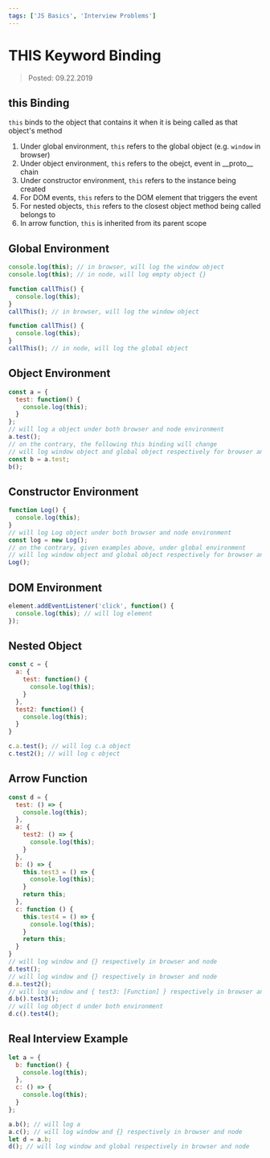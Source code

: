 ```yaml
---
tags: ['JS Basics', 'Interview Problems']
---
```


# THIS Keyword Binding

> Posted: 09.22.2019

<Tag />

## this Binding

`this` binds to the object that contains it when it is being called as that object's method

1. Under global environment, `this` refers to the global object (e.g. `window` in browser)
2. Under object environment, `this` refers to the obejct, event in \_\_proto\_\_ chain
3. Under constructor environment, `this` refers to the instance being created
4. For DOM events, `this` refers to the DOM element that triggers the event
5. For nested objects, `this` refers to the closest object method being called belongs to
6. In arrow function, `this` is inherited from its parent scope

## Global Environment

```javascript
console.log(this); // in browser, will log the window object
console.log(this); // in node, will log empty object {}

function callThis() {
  console.log(this);
}
callThis(); // in browser, will log the window object

function callThis() {
  console.log(this);
}
callThis(); // in node, will log the global object
```

## Object Environment

```javascript
const a = { 
  test: function() {
    console.log(this);
  }
};
// will log a object under both browser and node environment
a.test();
// on the contrary, the following this binding will change
// will log window object and global object respectively for browser and node
const b = a.test;
b();
```

## Constructor Environment

```javascript
function Log() {
  console.log(this);
}
// will log Log object under both browser and node environment
const log = new Log();
// on the contrary, given examples above, under global environment
// will log window object and global object respectively for browser and node
Log();
```

## DOM Environment

```javascript
element.addEventListener('click', function() {
  console.log(this); // will log element
});
```

## Nested Object

```javascript
const c = {
  a: {
    test: function() {
      console.log(this);
    }
  },
  test2: function() {
    console.log(this);
  }
}

c.a.test(); // will log c.a object
c.test2(); // will log c object
```

## Arrow Function

```javascript
const d = {
  test: () => {
    console.log(this);
  },
  a: {
    test2: () => {
      console.log(this);
    }
  },
  b: () => {
    this.test3 = () => { 
      console.log(this);
    }
    return this;
  },
  c: function () {
    this.test4 = () => {
      console.log(this);
    }
    return this;
  }
}
// will log window and {} respectively in browser and node
d.test();
// will log window and {} respectively in browser and node
d.a.test2();
// will log window and { test3: [Function] } respectively in browser and node
d.b().test3();
// will log object d under both environment
d.c().test4();
```

## Real Interview Example

```javascript
let a = {
  b: function() {
    console.log(this);
  },
  c: () => {
    console.log(this);
  }
};

a.b(); // will log a
a.c(); // will log window and {} respectively in browser and node
let d = a.b;
d(); // will log window and global respectively in browser and node
```

<Disqus />